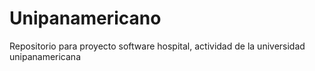 # Unipanamericano
Repositorio para proyecto software hospital, actividad de la universidad unipanamericana
